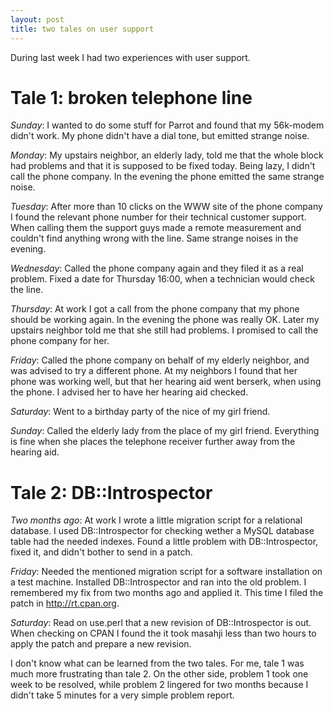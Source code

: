 ```yaml
---
layout: post
title: two tales on user support
---
```


During last week I had two experiences with user support.

# Tale 1: broken telephone line

*Sunday*: I wanted to do some stuff for Parrot and found that my 56k-modem didn't work.
My phone didn't have a dial tone, but emitted strange noise.

*Monday*: My upstairs neighbor, an elderly lady, told me that the whole block had problems
and that it is supposed to be fixed today. Being lazy, I didn't call the phone company.
In the evening the phone emitted the same strange noise.

*Tuesday*: After more than 10 clicks on the WWW site of the phone company
I found the relevant phone number for their technical customer support.
When calling them the support guys made a remote measurement and couldn't find anything wrong with the line.
Same strange noises in the evening.

*Wednesday*: Called the phone company again and they filed it as a real problem.
Fixed a date for Thursday 16:00, when a technician would check the line.

*Thursday*: At work I got a call from the phone company that my phone should be working again.
In the evening the phone was really OK.
Later my upstairs neighbor told me that she still had problems.
I promised to call the phone company for her.

*Friday*: Called the phone company on behalf of my elderly neighbor,
and was advised to try a different phone. At my neighbors I found that her phone was working well,
but that her hearing aid went berserk, when using the phone.
I advised her to have her hearing aid checked.

*Saturday*: Went to a birthday party of the nice of my girl friend.

*Sunday*: Called the elderly lady from the place of my girl friend.
Everything is fine when she places the telephone receiver further away from the hearing aid.

# Tale 2: DB::Introspector

*Two months ago*: At work I wrote a little migration script for a relational database.
I used DB::Introspector for checking wether a MySQL database table had the needed indexes.
Found a little problem with DB::Introspector, fixed it, and didn't bother to send in a patch.

*Friday*: Needed the mentioned migration script for a software installation on a test machine.
Installed DB::Introspector and ran into the old problem. I remembered my fix from two months ago and applied it.
This time I filed the patch in http://rt.cpan.org.

*Saturday*: Read on use.perl that a new revision of DB::Introspector is out.
When checking on CPAN I found the it took masahji less than two hours
to apply the patch and prepare a new revision.

I don't know what can be learned from the two tales.
For me, tale 1 was much more frustrating than tale 2.
On the other side, problem 1 took one week to be resolved,
while problem 2 lingered for two months because I didn't take 5 minutes for a very simple problem report.
